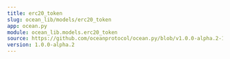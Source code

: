 ```yaml
---
title: erc20_token
slug: ocean_lib/models/erc20_token
app: ocean.py
module: ocean_lib.models.erc20_token
source: https://github.com/oceanprotocol/ocean.py/blob/v1.0.0-alpha.2-1-g9fb6083/ocean_lib/models/erc20_token.py
version: 1.0.0-alpha.2
---
```

